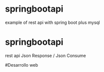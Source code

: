 # springbootapi
example of rest api with spring boot plus mysql

# springbootapi
rest api Json Response / Json Consume

#Desarrollo web
